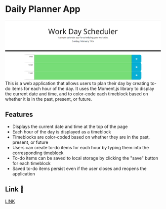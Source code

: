 
# Daily Planner App
![screenshot](screenshot.png)
This is a web application that allows users to plan their day by creating to-do items for each hour of the day. It uses the Moment.js library to display the current date and time, and to color-code each timeblock based on whether it is in the past, present, or future.

## Features
- Displays the current date and time at the top of the page
- Each hour of the day is displayed as a timeblock
- Timeblocks are color-coded based on whether they are in the past, present, or future
- Users can create to-do items for each hour by typing them into the corresponding timeblock
- To-do items can be saved to local storage by clicking the "save" button for each timeblock
- Saved to-do items persist even if the user closes and reopens the application

## Link 🔗
[LINK](https://xiacodes.github.io/JS-Daily-Planner-App/)
